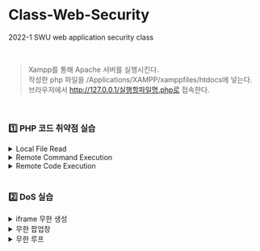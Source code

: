 # Class-Web-Security
2022-1 SWU web application security class

<br>

> Xampp를 통해 Apache 서버를 실행시킨다. <br>
> 작성한 php 파일을 /Applications/XAMPP/xamppfiles/htdocs에 넣는다. <br>
> 브라우저에서 http://127.0.0.1/실행할파일명.php로 접속한다.

<br>

### 1️⃣ PHP 코드 취약점 실습
<details>
<summary>Local File Read</summary>
<div markdown="1">       

    📌 필요한 파일: LocalFileRead.php, process_local_file_read.php, passwd.txt, hosts.txt
  1. **LocalFileRead.php**: Form을 사용해서 사용자가 local 파일명을 입력할 수 있도록 구현함.<br>
  Form에서 메소드는 GET으로, action은 process_local_file_read.php 로 설정함.
  2. **process_local_file_read.php**: GET 요청을 통해 들어온 파일명에 대해 readfile 함수를 적용해서 입력된 파일을 읽음.
  3. 브라우저에서 http://127.0.0.1/LocalFileRead.php 로 접속함.
  4. 웹사이트에서 local 파일명으로 passwd.txt 를 입력한 후에, 화면에 passwd, passwd, passwd가 출력되는지 확인함.
  5. 웹 사이트에서 local 파일명으로 hosts.txt 를 입력한 후에, 화면에 Hosts, Hosts, Hosts가 출력되는지 확인함.
  6. passwd.txt와 hosts.txt 파일 내용들이 화면에 출력되는 것을 막기 위해, process_local_file_read.php 에 아래의 필터링 기능을 구현함.
      ```
      - “passwd” 문자열과 “hosts” 문자열이 포함된 블랙리스트를 array로 선언
      - 사용자가 입력한 파일명에 블랙리스트 내용이 있으면 해당 파일에 대한 readfile 함수 수행을 차단함 (preg_match 함수를 이용함)
      ```
  7. (4), (5)를 다시 수행했을 때, passwd.txt와 hosts.txt 파일 내용 정보들이 화면에 출력되지 않는지를 확인함.
    
</div>
</details>

<details>
<summary>Remote Command Execution</summary>
<div markdown="1">       

    📌 필요한 파일: RemoteCommandExecution.php, process_remote_command_execution.php
  1. **RemoteCommandExecution.php**: Form을 사용해서 사용자가 명령어를 입력할 수 있도록 구현함.<br>
    Form에서 메소드는 GET으로, action은 process_remote_command_execution.php 로 설정함.
  2. **process_remote_command_execution.php**: GET 요청을 통해 들어온 명령어에 대해 system 함수를 적용해서 실행시킴.
  3. 브라우저에서 http://127.0.0.1/RemoteCommandExecution.php 로 접속함.
  4. 웹 사이트에서 명령어로 ls 를 입력한 후에, 파일 관련 정보들이 화면에 출력되는지 확인함.
  5. 웹 사이트에서 명령어로 ls;pwd 를 입력한 후에, 파일 관련 정보들과 현재 디렉토리 정보가 화면에 출력되는지 확인함.
  6. process_remote_command_execution.php에서 escapeshellcmd 함수를 이용해서 세미콜론 (;)을 필터링 하는 부분을 구현함.
  7. (6)을 다시 수행했을 때 파일 관련 정보들이 화면에 출력되는지 확인함.
  8. (7)을 다시 수행했을 때 어떤 정보도 출력되지 않는 것을 확인함.
    
</div>
</details>

<details>
<summary>Remote Code Execution</summary>
<div markdown="1">       

    📌 필요한 파일: RemoteCodeExecution.php, process_remote_code_execution.php
  1. **RemoteCodeExecution.php**: Form을 사용해서 사용자가 명령어를 입력할 수 있도록 구현함.<br>
    Form에서 메소드는 GET으로, action은 process_remote_code_execution.php 로 설정함.
  2. **process_remote_code_execution.php**: GET 요청을 통해 들어온 명령어에 대해 eval 함수를 적용해서 실행시킴.
  3. 브라우저에서 http://127.0.0.1/RemoteCodeExecution.php 로 접속함.
  4. 웹 사이트에서 명령어로 phpinfo(); 를 입력한 후에, php 관련 정보들이 화면에 출력되는지 확인함.
  5. php 관련 정보들이 화면에 출력되는 것을 막기 위해서, process_remote_code_execution.php에 아래의 필터링 기능을 구현함.
      ```
      - “;” 문자열이 포함된 블랙리스트를 array로 선언
      - 사용자가 입력한 코드에 블랙리스트 내용이 있으면 해당 코드에 대한 eval 함수 수행을 차단함 (preg_match 함수를 이용함)
      ```
  6. (4)을 다시 수행했을 때 파일 관련 정보들이 화면에 출력되는지 확인함.
    
</div>
</details>

<br>

### 2️⃣ DoS 실습
<details>
<summary>iframe 무한 생성</summary>
<div markdown="1">       
    
</div>
</details>

<details>
<summary>무한 팝업창</summary>
<div markdown="1">       
    
</div>
</details>

<details>
<summary>무한 루프</summary>
<div markdown="1">       
    
</div>
</details>
